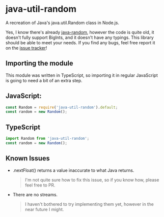 # java-util-random
A recreation of Java's java.util.Random class in Node.js.

Yes, I know there's already [java-random](https://npmjs.com/package/java-random), however the code is quite old, it doesn't fully support BigInts, and it doesn't have any typings. This library should be able to meet your needs. If you find any bugs, feel free report it on the [issue tracker](https://github.com/BluSpring/java-util-random/issues/new)!

## Importing the module
This module was written in TypeScript, so importing it in regular JavaScript is going to need a bit of an extra step.

JavaScript:
---
```js
const Random = require('java-util-random').default;
const random = new Random();
```
TypeScript
---
```ts
import Random from 'java-util-random';
const random = new Random();
```

## Known Issues
- .nextFloat() returns a value inaccurate to what Java returns.
  > I'm not quite sure how to fix this issue, so if you know how, please feel free to PR.

- There are no streams.
  > I haven't bothered to try implementing them yet, however in the near future I might.